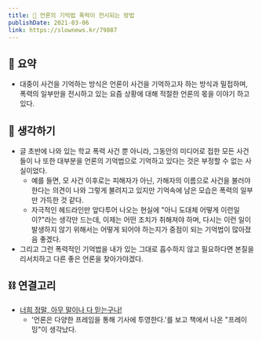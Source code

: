 ```yaml
---
title: 📰 언론의 기억법 폭력이 전시되는 방법
publishDate: 2021-03-06
link: https://slownews.kr/79887
---
```

## 📝 요약 
- 대중이 사건을 기억하는 방식은 언론이 사건을 기억하고자 하는 방식과 밀접하며, 폭력의 일부만을 전시하고 있는 요즘 상황에 대해 적절한 언론의 몫을 이야기 하고 있다.  

## 🤔 생각하기  
- 글 초반에 나와 있는 학교 폭력 사건 뿐 아니라, 그동안의 미디어로 접한 모든 사건들이 나 또한 대부분을 언론의 기억법으로 기억하고 있다는 것은 부정할 수 없는 사실이었다.  
  - 예를 들면, 모 사건 이후로는 피해자가 아닌, 가해자의 이름으로 사건을 불러야 한다는 의견이 나와 그렇게 불려지고 있지만 기억속에 남은 모습은 폭력의 일부만 가득한 것 같다.  
  - 자극적인 헤드라인만 앞다투어 나오는 현실에 "아니 도대체 어떻게 이런일이?"라는 생각만 드는데, 이제는 어떤 조치가 취해져야 하며, 다시는 이런 일이 발생하지 않기 위해서는 어떻게 되어야 하는지가 중점이 되는 기억법이 많아졌음 좋겠다.  
- 그리고 그런 폭력적인 기억법을 내가 있는 그대로 흡수하지 않고 필요하다면 본질을 리서치하고 다른 좋은 언론을 찾아가야겠다.  


## ⛓ 연결고리
- [너희 정말, 아무 말이나 다 믿는구나!](http://www.kyobobook.co.kr/product/detailViewKor.laf?ejkGb=KOR&mallGb=KOR&barcode=9788964620762&orderClick=LAG&Kc=)  
  - '언론은 다양한 프레임을 통해 기사에 투영한다.'를 보고 책에서 나온 "프레이밍"이 생각났다.  